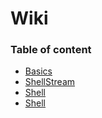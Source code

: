 # Wiki

### Table of content

* [Basics](basics.md)
* [ShellStream](ShellStream.md)
* [Shell](Shell.md)
* [Shell](Command.md)

